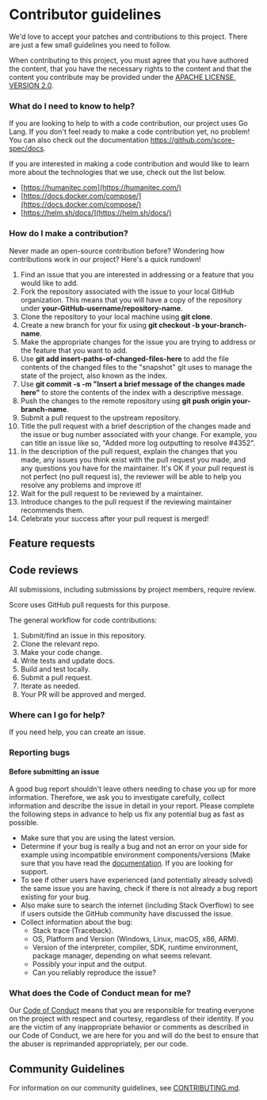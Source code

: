 # Contributor guidelines

We'd love to accept your patches and contributions to this project. There are just a few small guidelines you need to follow.

When contributing to this project, you must agree that you have authored the content, that you have the necessary rights to the content and that the content you contribute may be provided under the [APACHE LICENSE, VERSION 2.0](LICENSE).

### **What do I need to know to help?**

If you are looking to help to with a code contribution, our project uses Go Lang. If you don't feel ready to make a code contribution yet, no problem! You can also check out the documentation <https://github.com/score-spec/docs>.

If you are interested in making a code contribution and would like to learn more about the technologies that we use, check out the list below.

- [https://humanitec.com](https://humanitec.com/)
- [https://docs.docker.com/compose/](https://docs.docker.com/compose/)
- [https://helm.sh/docs/](https://helm.sh/docs/)

### **How do I make a contribution?**

Never made an open-source contribution before? Wondering how contributions work in our project? Here's a quick rundown!

1. Find an issue that you are interested in addressing or a feature that you would like to add.
2. Fork the repository associated with the issue to your local GitHub organization. This means that you will have a copy of the repository under **your-GitHub-username/repository-name**.
3. Clone the repository to your local machine using **git clone**.
4. Create a new branch for your fix using **git checkout -b your-branch-name**.
5. Make the appropriate changes for the issue you are trying to address or the feature that you want to add.
6. Use **git add insert-paths-of-changed-files-here** to add the file contents of the changed files to the "snapshot" git uses to manage the state of the project, also known as the index.
7. Use **git commit -s -m "Insert a brief message of the changes made here"** to store the contents of the index with a descriptive message.
8. Push the changes to the remote repository using **git push origin your-branch-name**.
9. Submit a pull request to the upstream repository.
10. Title the pull request with a brief description of the changes made and the issue or bug number associated with your change. For example, you can title an issue like so, "Added more log outputting to resolve #4352".
11. In the description of the pull request, explain the changes that you made, any issues you think exist with the pull request you made, and any questions you have for the maintainer. It's OK if your pull request is not perfect (no pull request is), the reviewer will be able to help you resolve any problems and improve it!
12. Wait for the pull request to be reviewed by a maintainer.
13. Introduce changes to the pull request if the reviewing maintainer recommends them.
14. Celebrate your success after your pull request is merged!

## Feature requests

## Code reviews

All submissions, including submissions by project members, require review.

Score uses GitHub pull requests for this purpose.

The general workflow for code contributions:

1. Submit/find an issue in this repository.
1. Clone the relevant repo.
1. Make your code change.
1. Write tests and update docs.
1. Build and test locally.
1. Submit a pull request.
1. Iterate as needed.
1. Your PR will be approved and merged.

### **Where can I go for help?**

If you need help, you can create an issue.

### Reporting bugs

#### Before submitting an issue

A good bug report shouldn't leave others needing to chase you up for more information. Therefore, we ask you to investigate carefully, collect information and describe the issue in detail in your report. Please complete the following steps in advance to help us fix any potential bug as fast as possible.

- Make sure that you are using the latest version.
- Determine if your bug is really a bug and not an error on your side for example using incompatible environment components/versions (Make sure that you have read the [documentation](https://github.com/score-dev/docs). If you are looking for support.
- To see if other users have experienced (and potentially already solved) the same issue you are having, check if there is not already a bug report existing for your bug.
- Also make sure to search the internet (including Stack Overflow) to see if users outside the GitHub community have discussed the issue.
- Collect information about the bug:
  - Stack trace (Traceback).
  - OS, Platform and Version (Windows, Linux, macOS, x86, ARM).
  - Version of the interpreter, compiler, SDK, runtime environment, package manager, depending on what seems relevant.
  - Possibly your input and the output.
  - Can you reliably reproduce the issue?

### **What does the Code of Conduct mean for me?**

Our [Code of Conduct](CODE_OF_CONDUCT.md) means that you are responsible for treating everyone on the project with respect and courtesy, regardless of their identity. If you are the victim of any inappropriate behavior or comments as described in our Code of Conduct, we are here for you and will do the best to ensure that the abuser is reprimanded appropriately, per our code.

## Community Guidelines

For information on our community guidelines, see [CONTRIBUTING.md](CONTRIBUTING.md).
